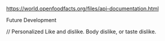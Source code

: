 https://world.openfoodfacts.org/files/api-documentation.html


Future Development


// Personalized Like and dislike. Body dislike, or taste dislike.
